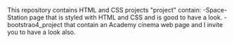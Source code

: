 This repository contains HTML and CSS projects
"project" contain:
                  -Space-Station page that is styled with HTML and CSS and is good to have a look.
                  -bootstrao4_project that contain an Academy cinema web page and I invite you to have a look also.
